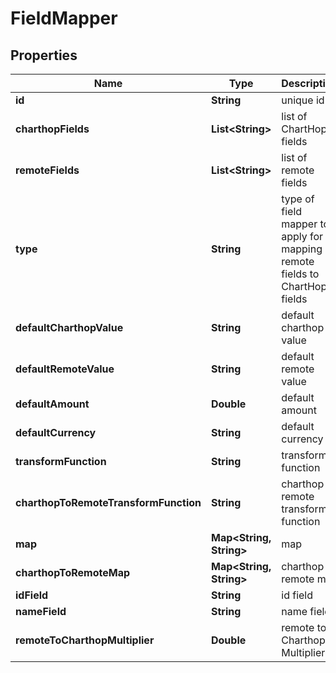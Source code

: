 

# FieldMapper


## Properties

| Name | Type | Description | Notes |
|------------ | ------------- | ------------- | -------------|
|**id** | **String** | unique id |  [optional] |
|**charthopFields** | **List&lt;String&gt;** | list of ChartHop fields |  |
|**remoteFields** | **List&lt;String&gt;** | list of remote fields |  |
|**type** | **String** | type of field mapper to apply for mapping remote fields to ChartHop fields |  |
|**defaultCharthopValue** | **String** | default charthop value |  [optional] |
|**defaultRemoteValue** | **String** | default remote value |  [optional] |
|**defaultAmount** | **Double** | default amount |  [optional] |
|**defaultCurrency** | **String** | default currency |  [optional] |
|**transformFunction** | **String** | transform function |  [optional] |
|**charthopToRemoteTransformFunction** | **String** | charthop to remote transform function |  [optional] |
|**map** | **Map&lt;String, String&gt;** | map |  [optional] |
|**charthopToRemoteMap** | **Map&lt;String, String&gt;** | charthop to remote map |  [optional] |
|**idField** | **String** | id field |  [optional] |
|**nameField** | **String** | name field |  [optional] |
|**remoteToCharthopMultiplier** | **Double** | remote to Charthop Multiplier |  [optional] |



